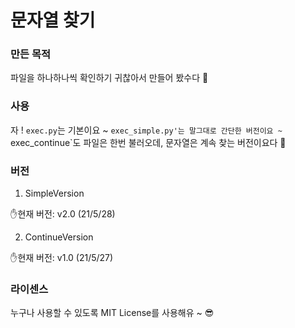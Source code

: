 # 문자열 찾기

### 만든 목적
파일을 하나하나씩 확인하기 귀찮아서 만들어 봤수다 🤪

### 사용
자 ! `exec.py`는 기본이요 ~ `exec_simple.py'는 말그대로 간단한 버전이요 ~ `exec_continue`도 파일은 한번 불러오데, 문자열은 계속 찾는 버전이요다 🤩

### 버전
1. SimpleVersion

✋현재 버전: v2.0 (21/5/28)

2.  ContinueVersion

✋현재 버전: v1.0 (21/5/27)

### 라이센스
누구나 사용할 수 있도록 MIT License를 사용해유 ~ 😎
